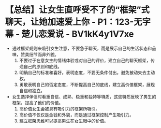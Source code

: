 # 【总结】让女生直呼受不了的“框架”式聊天，让她加速爱上你 - P1：123-无字幕 - 楚儿恋爱说 - BV1kK4y1V7xe

-   通过框架规则来吸引女生注意，不要急于聊天，而是展示自己的生活状态和品味，赞美细节而非外貌。
    1.  不要过于在意女生的情绪体验或对自己的评价，建立自己的聊天框架，传递自己的原则和底线。
    2.  明确自己的标准和喜好，表明态度，不要无条件付出，避免被动失去主动权。
    3.  勇敢表明自己的否定态度，不断提高自己的底线，建立高价值框架，展现自信和独立。
-   女生选择伴侣时看重自信、成熟、稳重和独特等特质，这些特质反映了男生的框架，提高了他们的价值。
    1.  高价值女生会被具有吸引力的框架所吸引。
    2.  高价值不仅仅是金钱和外貌，而是通过框架控制产生吸引力。
    3.  建立框架思维可以提高男生在女生眼中的价值。